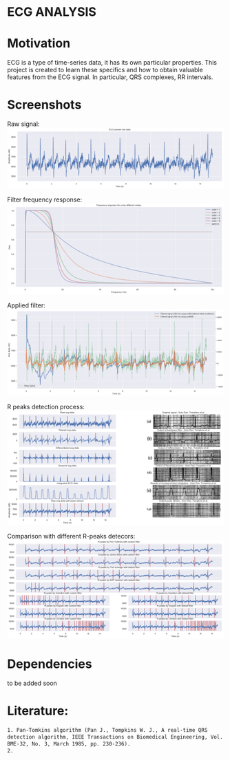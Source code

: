 # ECG ANALYSIS


# Motivation
ECG is a type of time-series data, it has its own particular properties.
This project is created to learn these specifics and how to obtain valuable features from the ECG signal. In particular, QRS complexes, RR intervals.


# Screenshots

Raw signal:
![Raw signal](images/raw_signal.png)

Filter frequency response:
![Filter frequency response](images/Filter_frequency_response.png)

Applied filter:
![Applied filter](images/applied_filter.png)

R peaks detection process:
![R peaks detection process](images/R_peaks_detection_process.png)

Comparison with different R-peaks detecors:
![Comparison with different R-peaks detecors](images/Comparison_with_different_R-peaks_detecors.png)




# Dependencies
  to be added soon


# Literature:
    1. Pan-Tomkins algorithm (Pan J., Tompkins W. J., A real-time QRS detection algorithm, IEEE Transactions on Biomedical Engineering, Vol. BME-32, No. 3, March 1985, pp. 230-236).
    2.
